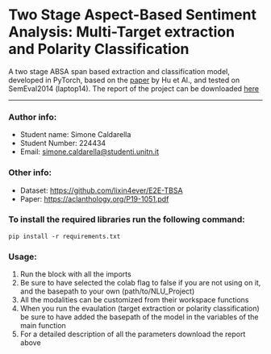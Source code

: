 # Two Stage Aspect-Based Sentiment Analysis: Multi-Target extraction and Polarity Classification

A two stage ABSA span based extraction and classification model, developed in PyTorch, based on the [paper](https://github.com/huminghao16/SpanABSA) by Hu et Al., and tested on SemEval2014 (laptop14).
The report of the project can be downloaded [here](./NLU_Report.pdf)

---

### Author info: 
- Student name: Simone Caldarella
- Student Number: 224434
- Email: simone.caldarella@studenti.unitn.it

### Other info:
- Dataset: https://github.com/lixin4ever/E2E-TBSA
- Paper: https://aclanthology.org/P19-1051.pdf
    
### To install the required libraries run the following command:
`pip install -r requirements.txt`
    
### Usage:

1) Run the block with all the imports
2) Be sure to have selected the colab flag to false if you are not using on it, and the basepath to your own (path/to/NLU_Project)
3) All the modalities can be customized from their workspace functions
4) When you run the evaulation (target extraction or polarity classification) be sure to have added the basepath of the model in the variables of the main function
5) For a detailed description of all the parameters download the report above
